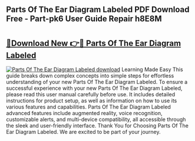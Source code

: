 ## Parts Of The Ear Diagram Labeled PDF Download Free - Part-pk6 User Guide Repair h8E8M

# <h2><a href="http://dfq3vy.blite.top/?on=Parts+Of+The+Ear+Diagram+Labeled">🔗Download New 👉🔴 Parts Of The Ear Diagram Labeled</a></h2>

[![Parts Of The Ear Diagram Labeled download](https://i.imgur.com/lujVjoI.png)](http://dfq3vy.blite.top/?on=Parts+Of+The+Ear+Diagram+Labeled)
Learning Made Easy This guide breaks down complex concepts into simple steps for effortless understanding of your new Parts Of The Ear Diagram Labeled. To ensure a successful experience with your new Parts Of The Ear Diagram Labeled, please read this user manual carefully before use. It includes detailed instructions for product setup, as well as information on how to use its various features and capabilities. Parts Of The Ear Diagram Labeled advanced features include augmented reality, voice recognition, customizable alerts, and multi-device compatibility, all accessible through the sleek and user-friendly interface. Thank You for Choosing Parts Of The Ear Diagram Labeled. We are excited to be part of your journey.
